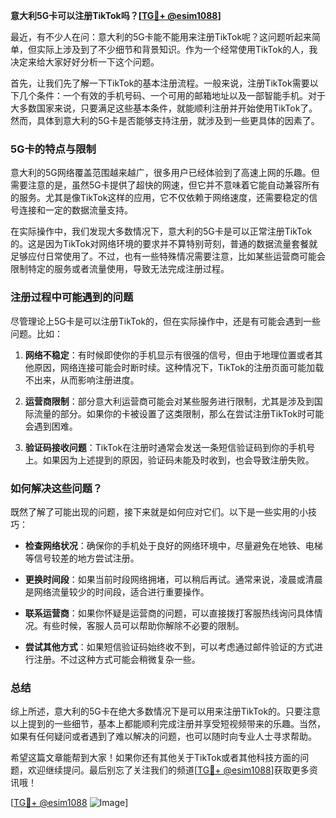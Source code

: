 **意大利5G卡可以注册TikTok吗？[[TG💪+ @esim1088](https://t.me/s/esim1088)]**

最近，有不少人在问：意大利的5G卡能不能用来注册TikTok呢？这问题听起来简单，但实际上涉及到了不少细节和背景知识。作为一个经常使用TikTok的人，我决定来给大家好好分析一下这个问题。

首先，让我们先了解一下TikTok的基本注册流程。一般来说，注册TikTok需要以下几个条件：一个有效的手机号码、一个可用的邮箱地址以及一部智能手机。对于大多数国家来说，只要满足这些基本条件，就能顺利注册并开始使用TikTok了。然而，具体到意大利的5G卡是否能够支持注册，就涉及到一些更具体的因素了。

### 5G卡的特点与限制

意大利的5G网络覆盖范围越来越广，很多用户已经体验到了高速上网的乐趣。但需要注意的是，虽然5G卡提供了超快的网速，但它并不意味着它能自动兼容所有的服务。尤其是像TikTok这样的应用，它不仅依赖于网络速度，还需要稳定的信号连接和一定的数据流量支持。

在实际操作中，我们发现大多数情况下，意大利的5G卡是可以正常注册TikTok的。这是因为TikTok对网络环境的要求并不算特别苛刻，普通的数据流量套餐就足够应付日常使用了。不过，也有一些特殊情况需要注意，比如某些运营商可能会限制特定的服务或者流量使用，导致无法完成注册过程。

### 注册过程中可能遇到的问题

尽管理论上5G卡是可以注册TikTok的，但在实际操作中，还是有可能会遇到一些问题。比如：

1. **网络不稳定**：有时候即使你的手机显示有很强的信号，但由于地理位置或者其他原因，网络连接可能会时断时续。这种情况下，TikTok的注册页面可能加载不出来，从而影响注册进度。
   
2. **运营商限制**：部分意大利运营商可能会对某些服务进行限制，尤其是涉及到国际流量的部分。如果你的卡被设置了这类限制，那么在尝试注册TikTok时可能会遇到困难。

3. **验证码接收问题**：TikTok在注册时通常会发送一条短信验证码到你的手机号上。如果因为上述提到的原因，验证码未能及时收到，也会导致注册失败。

### 如何解决这些问题？

既然了解了可能出现的问题，接下来就是如何应对它们。以下是一些实用的小技巧：

- **检查网络状况**：确保你的手机处于良好的网络环境中，尽量避免在地铁、电梯等信号较差的地方尝试注册。
  
- **更换时间段**：如果当前时段网络拥堵，可以稍后再试。通常来说，凌晨或清晨是网络流量较少的时间段，适合进行重要操作。

- **联系运营商**：如果你怀疑是运营商的问题，可以直接拨打客服热线询问具体情况。有些时候，客服人员可以帮助你解除不必要的限制。

- **尝试其他方式**：如果短信验证码始终收不到，可以考虑通过邮件验证的方式进行注册。不过这种方式可能会稍微复杂一些。

### 总结

综上所述，意大利的5G卡在绝大多数情况下是可以用来注册TikTok的。只要注意以上提到的一些细节，基本上都能顺利完成注册并享受短视频带来的乐趣。当然，如果有任何疑问或者遇到了难以解决的问题，也可以随时向专业人士寻求帮助。

希望这篇文章能帮到大家！如果你还有其他关于TikTok或者其他科技方面的问题，欢迎继续提问。最后别忘了关注我们的频道[[TG💪+ @esim1088](https://t.me/s/esim1088)]获取更多资讯哦！

[[TG💪+ @esim1088](https://t.me/s/esim1088) ![Image](https://i.postimg.cc/4NQfJmqS/Snipaste-2025-05-13-00-14-12.png)]